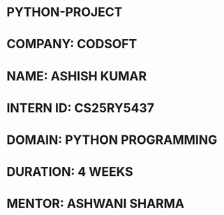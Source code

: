# PYTHON-PROJECT
# COMPANY: CODSOFT
# NAME: ASHISH KUMAR
# INTERN ID: CS25RY5437
# DOMAIN: PYTHON PROGRAMMING
# DURATION: 4 WEEKS
# MENTOR: ASHWANI SHARMA
